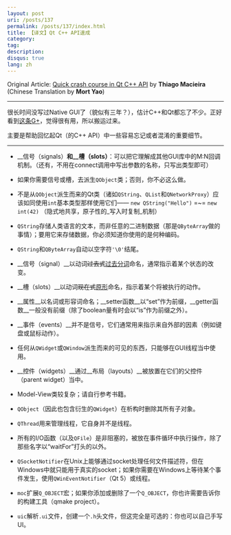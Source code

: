 ```yaml
---
layout: post
uri: /posts/137
permalink: /posts/137/index.html
title: 【译文】Qt C++ API速成
category:
tag:
description:
disqus: true
lang: zh
---
```

Original Article: [Quick crash course in Qt C++ API](https://plus.google.com/108138837678270193032/posts/PFi1ZC9kmmY) by __Thiago Macieira__  
(Chinese Translation by __Mort Yao__)

***

很长时间没写过Native GUI了（貌似有三年？），估计C++和Qt都忘了不少。正好看到[这条G+](https://plus.google.com/108138837678270193032/posts/PFi1ZC9kmmY)，觉得很有用，所以搬运过来。

主要是帮助回忆起Qt（的C++ API）中一些容易忘记或者混淆的重要细节。

***

* __信号（signals）__和__槽（slots）__：可以把它理解成其他GUI库中的M:N回调机制。（还有，不用在connect调用中写出参数的名称，只写出类型即可）

* 如果你需要信号或槽，去派生`QObject`类；否则，你不必这么做。

* 不是从`QObject`派生而来的Qt类（诸如`QString`、`QList`和`QNetworkProxy`）应该如同使用`int`基本类型那样使用它们—— `new QString("Hello")` =~= `new int(42)` （隐式地共享，原子性的_写入时复制_机制）

* `QString`存储人类语言的文本，而非任意的二进制数据（那是`QByteArray`做的事情）；要用它来存储数据，你必须知道你使用的是何种编码。

* `QString`和`QByteArray`自动以空字符`'\0'`结尾。

* __信号（signal）__以动词<del>过去式</del><u>过去分词</u>命名，通常指示着某个状态的改变。

* __槽（slots）__以动词<del>现在式</del><u>原形</u>命名，指示着某个将被执行的动作。

* __属性__以名词或形容词命名；__setter函数__以“set”作为前缀，__getter函数__一般没有前缀（除了boolean量有时会以“is”作为前缀之外）。

* __事件（events）__并不是信号，它们通常用来指示来自外部的因素（例如键盘或鼠标动作）。

* 任何从`QWidget`或`QWindow`派生而来的可见的东西，只能够在GUI线程当中使用。

* __控件（widgets）__通过__布局（layouts）__被放置在它们的父控件（parent widget）当中。

* Model-View类较复杂；请自行参考书籍。

* `QObject`（因此也包含衍生的`QWidget`）在析构时删除其所有子对象。

* `QThread`用来管理线程，它自身并不是线程。

* 所有的I/O函数（以及`QFile`）是非阻塞的，被放在事件循环中执行操作，除了那些名字以“waitFor”打头的以外。

* `QSocketNotifier`在Unix上能够通过socket处理任何文件描述符，但在Windows中就只能用于真实的socket；如果你需要在Windows上等待某个事件发生，使用`QWinEventNotifier`（Qt 5）或线程。

* `moc`扩展`Q_OBJECT`宏；如果你添加或删除了一个`Q_OBJECT`，你也许需要告诉你的构建工具（qmake project）。

* `uic`解析`.ui`文件，创建一个`.h`头文件，但这完全是可选的：你也可以自己手写UI。

